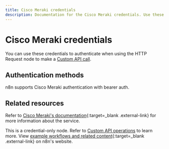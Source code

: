 ```yaml
---
title: Cisco Meraki credentials
description: Documentation for the Cisco Meraki credentials. Use these credentials to authenticate Cisco Meraki in n8n, a workflow automation platform.
---
```


# Cisco Meraki credentials

You can use these credentials to authenticate when using the HTTP Request node to make a [Custom API call](/integrations/custom-operations/).

## Authentication methods

n8n supports Cisco Meraki authentication with bearer auth.

## Related resources

Refer to [Cisco Meraki's documentation](https://developer.cisco.com/meraki/api-latest/authorization/){:target=_blank .external-link} for more information about the service.

This is a credential-only node. Refer to [Custom API operations](/integrations/custom-operations/) to learn more. View [example workflows and related content](https://n8n.io/integrations/cisco-meraki/){:target=_blank .external-link} on n8n's website.
